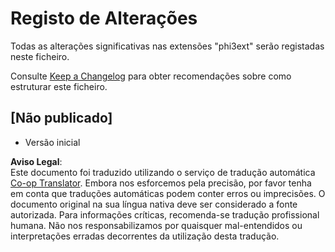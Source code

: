 <!--
CO_OP_TRANSLATOR_METADATA:
{
  "original_hash": "dbb0b6218ce5f9cf0ede8f4201f6ad58",
  "translation_date": "2025-07-16T16:48:43+00:00",
  "source_file": "code/07.Lab/01/Apple/phi3ext/CHANGELOG.md",
  "language_code": "pt"
}
-->
# Registo de Alterações

Todas as alterações significativas nas extensões "phi3ext" serão registadas neste ficheiro.

Consulte [Keep a Changelog](http://keepachangelog.com/) para obter recomendações sobre como estruturar este ficheiro.

## [Não publicado]

- Versão inicial

**Aviso Legal**:  
Este documento foi traduzido utilizando o serviço de tradução automática [Co-op Translator](https://github.com/Azure/co-op-translator). Embora nos esforcemos pela precisão, por favor tenha em conta que traduções automáticas podem conter erros ou imprecisões. O documento original na sua língua nativa deve ser considerado a fonte autorizada. Para informações críticas, recomenda-se tradução profissional humana. Não nos responsabilizamos por quaisquer mal-entendidos ou interpretações erradas decorrentes da utilização desta tradução.